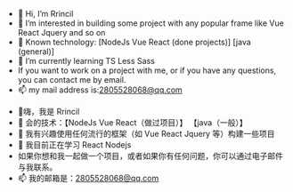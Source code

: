 - 👋 Hi, I’m Rrincil
- 👀 I’m interested in building some project with any popular frame like Vue React Jquery and so on
- 🌱 Known technology: [NodeJs Vue React (done projects)] [java (general)]
- 🌱 I’m currently learning TS Less Sass
- If you want to work on a project with me, or if you have any questions, you can contact me by email.
- 📫 my mail address is:2805528068@qq.com
<!---
Rrincil/Rrincil is a ✨ special ✨ repository because its `README.md` (this file) appears on your GitHub profile.
You can click the Preview link to take a look at your changes.
--->
- 👋嗨，我是 Rrincil
- 🌱 会的技术：【NodeJs Vue React（做过项目）】  【java（一般）】
- 👀 我有兴趣使用任何流行的框架（如 Vue React Jquery 等）构建一些项目
- 🌱 我目前正在学习 React Nodejs
- 如果你想和我一起做一个项目，或者如果你有任何问题，你可以通过电子邮件与我联系。
- 📫 我的邮箱是：2805528068@qq.com
<!---
Rrincil/Rrincil 是一个 ✨ 特殊的 ✨ 存储库，因为它的 `README.md`（此文件）出现在您的 GitHub 个人资料中。
您可以单击“预览”链接查看您的更改。
--->
